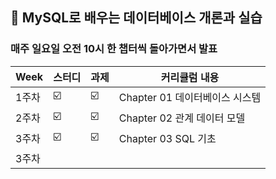 
##  :medal_sports: MySQL로 배우는 데이터베이스 개론과 실습

### 매주 일요일 오전 10시 한 챕터씩 돌아가면서 발표


| Week | 스터디 | 과제 |커리큘럼 내용 |
| ------ | -- | -- |----------- |
| 1주차 | ☑️ | ☑️ | Chapter 01 데이터베이스 시스템 |
| 2주차 | ☑️ | ☑️ | Chapter 02 관계 데이터 모델   |
| 3주차 | ☑️ | ☑️ | Chapter 03 SQL 기초        |
| 3주차 |  |  |                           |
